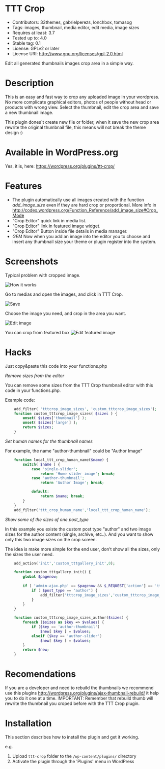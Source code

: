 
TTT Crop
========

* Contributors: 33themes, gabrielperezs, lonchbox, tomasog
* Tags: images, thumbnail, media editor, edit media, image sizes
* Requires at least: 3.7
* Tested up to: 4.0
* Stable tag: 0.1
* License: GPLv2 or later
* License URI: http://www.gnu.org/licenses/gpl-2.0.html 


Edit all generated thumbnails images crop area in a simple way.


Description
===========

This is an easy and fast way to crop any uploaded image in your wordpress. No more complicate graphical editors, photos of people without head or products with wrong view. Select the thumbnail, edit the crop area and save a new thumbnail image.

This plugin dones´t create new file or folder, when it save the new crop area rewrite the original thumbnail file, this means will not break the theme design :)

Available in WordPress.org
==========================

Yes, it is, here: https://wordpress.org/plugins/ttt-crop/


Features
========

* The plugin automatically use all images created with the function _add_image_size_ even if they are hard crop or proportional. More info in http://codex.wordpress.org/Function_Reference/add_image_size#Crop_Mode
* "Crop Editor" quick link in media list.
* "Crop Editor" link in featured image widget.
* "Crop Editor" Button inside file details in media manager.
* *GEM* Now when you add an image into the editor you to choose and insert any thumbnail size your theme or plugin register into the system.


Screenshots
===========

Typical problem with cropped image.

![How it works](/screenshots/screenshot-1.png)

Go to medias and open the images, and click in TTT Crop.

![Save](/screenshots/screenshot-2.png)

Choose the image you need, and crop in the area you want.

![Edit image](/screenshots/screenshot-3.png)

You can crop from featured box
![Edit featured image](/screenshots/screenshot-4.png)

Hacks
=====

Just copy&paste this code into your functions.php

*Remove sizes from the editor*

You can remove some sizes from the TTT Crop thumbnail editor with this code in your functions.php. 

Example code:

```php
    add_filter( 'tttcrop_image_sizes', 'custom_tttcrop_image_sizes');
    function custom_tttcrop_image_sizes( $sizes ) {
        unset( $sizes['thumbnail'] );
        unset( $sizes['large'] );
        return $sizes;
    }
```

*Set human names for the thumbnail names*

For example, the name "author-thumbnail" could be "Author Image" 


```php
    function local_ttt_crop_human_name($name) {
        switch( $name ) {
            case 'single-slider';
                return 'Home slider image'; break;
            case 'author-thumbnail';
                return 'Author Image'; break;

            default:
                return $name; break;
        }
    }
    add_filter('ttt_crop_human_name','local_ttt_crop_human_name');
```

*Show some of the sizes of one post_type*

In this example you existe the custom post type "author" and two image sizes
for the author content (single, archive, etc..). And you want to show only this
two image sizes on the crop screen. 

The idea is make more simple for the end user, don't show all the sizes, only
the sizes the user need.

```php
    add_action('init','custom_tttgallery_init',0);

    function custom_tttgallery_init() {
        global $pagenow;
        
        if ( 'admin-ajax.php' == $pagenow && $_REQUEST['action'] == 'ttt-crop_load' && isset($_REQUEST['post_id']) ) {
            if ( $post_type == 'author') {
                add_filter('tttcrop_image_sizes','custom_tttcrop_image_sizes_author');
            }
        }
    }

    function custom_tttcrop_image_sizes_author($sizes) {
        foreach ($sizes as $key => $values) {
            if ($key == 'author-thumbnail')
                $new[ $key ] = $values;
            elseif ($key == 'author-slider')
                $new[ $key ] = $values;
        }
        return $new;
    }
```


Recomendations
==============

If you are a developer and need to rebuild the thumbnails we recommend use this plugins http://wordpress.org/plugins/ajax-thumbnail-rebuild/ it help you to do it one at a time. IMPORTANT: Remember that rebuild thumb will rewrite the thumbnail you croped before with the TTT Crop plugin.

Installation
============

This section describes how to install the plugin and get it working.

e.g.

1. Upload `ttt-crop` folder to the `/wp-content/plugins/` directory
1. Activate the plugin through the 'Plugins' menu in WordPress
